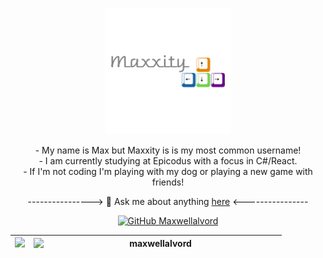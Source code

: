 <p align="center"><a href="https://maxwellalvord.github.io"><img width="40%" alt="Hello, I'm Maxxity and I'm a student at epicodus!" src="./assets/maxxity logo.png" /></a></p>
<p align="center">
- My name is Max but Maxxity is is my most common username! <br>
- I am currently studying at Epicodus with a focus in C#/React. <br>
- If I'm not coding I'm playing with my dog or playing a new game with friends!<br>
</p>
<span align="center">

----------------> 💬 Ask me about anything [here](https://github.com/maxwellalvord/maxwellalvord/issues) <----------------



[![GitHub Maxwellalvord](https://img.shields.io/github/followers/maxwellalvord?label=follow&style=social)](https://github.com/maxwellalvord)
</span>

 | <a href="https://github.com/maxwellalvord/github-readme-stats"><img src="https://github-readme-stats.vercel.app/api/top-langs/?username=maxwellalvord&layout=compact&theme=buefy&hide_border=true" /></a> | <a href="https://github.com/maxwellalvord/github-readme-streak-stats" title="Go to Source"><img align="left" width=390 src="https://github-readme-streak-stats.herokuapp.com/?user=maxwellalvord&theme=react&border=61dafb&hide_border=true" alt="maxwellalvord"></a> 
|-|-|



